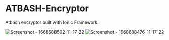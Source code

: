 # ATBASH-Encryptor
Atbash encryptor built with Ionic Framework.

![Screenshot - 1668688502-11-17-22](https://user-images.githubusercontent.com/28383248/202493867-d4a11d79-b30b-42da-8075-88633246ae66.png)
![Screenshot - 1668688476-11-17-22](https://user-images.githubusercontent.com/28383248/202493935-8a065b0c-4cbc-4df5-8d11-b1d940b1be4b.png)
